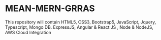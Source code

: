 # MEAN-MERN-GRRAS
This repository will contain HTML5, CSS3, Bootstrap5, JavaScript, Jquery, Typescript, Mongo DB. ExpressJS, Angular &amp; React JS , Node &amp; NodeJS, AWS Cloud Integration
